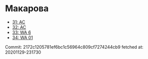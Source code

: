 # Макарова
- [31: AC](31.md)
- [32: AC](32.md)
- [33: WA 6](33.md)
- [34: WA 01](34.md)

Commit: 2172c1205781ef6bc1c56964c809cf7274244cb9
 fetched at: 20201129-231730

